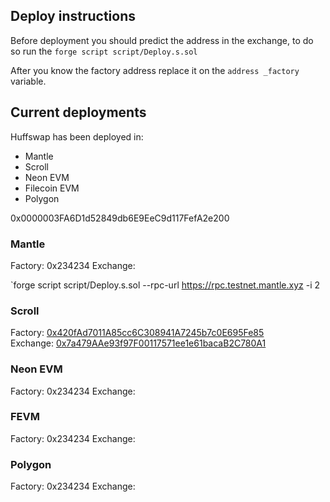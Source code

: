 ## Deploy instructions

Before deployment you should predict the address in the exchange, to do so run the `forge script script/Deploy.s.sol`

After you know the factory address replace it on the `address _factory` variable.

## Current deployments

Huffswap has been deployed in:
- Mantle
- Scroll
- Neon EVM
- Filecoin EVM
- Polygon


0x0000003FA6D1d52849db6E9EeC9d117FefA2e200

### Mantle

Factory: 0x234234
Exchange:

`forge script script/Deploy.s.sol --rpc-url https://rpc.testnet.mantle.xyz -i 2


### Scroll

Factory: [0x420fAd7011A85cc6C308941A7245b7c0E695Fe85](https://blockscout.scroll.io/address/0x420fAd7011A85cc6C308941A7245b7c0E695Fe85)<br />
Exchange: [0x7a479AAe93f97F00117571ee1e61bacaB2C780A1](https://blockscout.scroll.io/address/0x7a479AAe93f97F00117571ee1e61bacaB2C780A1)


### Neon EVM

Factory: 0x234234
Exchange:


### FEVM

Factory: 0x234234
Exchange:

### Polygon

Factory: 0x234234
Exchange:
